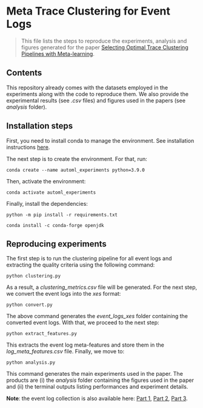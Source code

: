 # Meta Trace Clustering for Event Logs

> This file lists the steps to reproduce the experiments, analysis and figures generated for the paper [Selecting Optimal Trace Clustering Pipelines with Meta-learning](https://link.springer.com/chapter/10.1007/978-3-031-21686-2_11).


## Contents

This repository already comes with the datasets employed in the experiments along with the code to reproduce them. We also provide the experimental results (see *.csv* files) and figures used in the papers (see *analysis* folder).


## Installation steps

First, you need to install conda to manage the environment. See installation instructions [here](https://docs.conda.io/projects/conda/en/latest/user-guide/install/index.html).

The next step is to create the environment. For that, run:

```shell
conda create --name automl_experiments python=3.9.0
```

Then, activate the environment:

```shell
conda activate automl_experiments
```

Finally, install the dependencies:

```shell
python -m pip install -r requirements.txt
```

```shell
conda install -c conda-forge openjdk
```

## Reproducing experiments

The first step is to run the clustering pipeline for all event logs and extracting the quality criteria using the following command:

```shell
python clustering.py
```

As a result, a *clustering_metrics.csv* file will be generated. For the next step, we convert the event logs into the *xes* format:

```shell
python convert.py
```

The above command generates the *event_logs_xes* folder containing the converted event logs. With that, we proceed to the next step:

```shell
python extract_features.py
```

This extracts the event log meta-features and store them in the *log_meta_features.csv* file. Finally, we move to:

```shell
python analysis.py
```

This command generates the main experiments used in the paper. The products are (i) the *analysis* folder containing the figures used in the paper and (ii) the terminal outputs listing performances and experiment details.


**Note**: the event log collection is also available here: [Part 1](https://figshare.com/s/5486504b882a9e6cce4d), [Part 2](https://figshare.com/s/6779b5711fd17d79403d), [Part 3](https://figshare.com/s/2b12438f7b4b8e445310).

